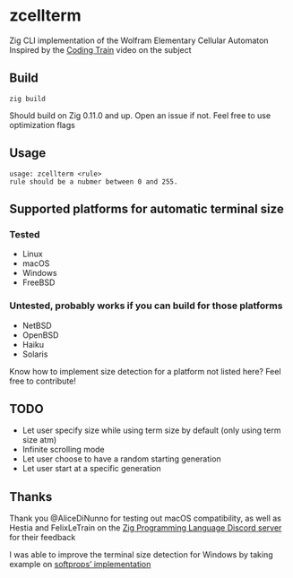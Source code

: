 # zcellterm
Zig CLI implementation of the Wolfram Elementary Cellular Automaton
Inspired by the [Coding Train](https://www.youtube.com/watch?v=Ggxt06qSAe4) video on the subject

## Build
```
zig build
```
Should build on Zig 0.11.0 and up. Open an issue if not. Feel free to use optimization flags

## Usage
```
usage: zcellterm <rule>
rule should be a nubmer between 0 and 255.
```

## Supported platforms for automatic terminal size
### Tested
* Linux
* macOS
* Windows
* FreeBSD
### Untested, probably works if you can build for those platforms
* NetBSD
* OpenBSD
* Haiku
* Solaris

Know how to implement size detection for a platform not listed here? Feel free to contribute!

## TODO
* Let user specify size while using term size by default (only using term size atm)
* Infinite scrolling mode
* Let user choose to have a random starting generation
* Let user start at a specific generation

## Thanks
Thank you @AliceDiNunno for testing out macOS compatibility, as well as Hestia and FelixLeTrain on the [Zig Programming Language Discord server](https://discord.gg/zig) for their feedback

I was able to improve the terminal size detection for Windows by taking example on [softprops’ implementation](https://github.com/softprops/zig-termsize)